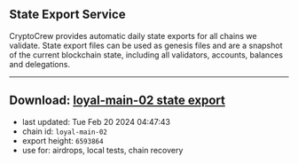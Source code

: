 ## State Export Service
CryptoCrew provides automatic daily state exports for all chains we validate. State export files can be used as genesis files and are a snapshot of the current blockchain state, including all validators, accounts, balances and delegations.

---
**Download: [loyal-main-02 state export](https://dl-eu2.ccvalidators.com/SERVICE/loyal/loyal-main-02_export_6593864.json)**
---

- last updated: Tue Feb 20 2024 04:47:43
- chain id: `loyal-main-02`
- export height: `6593864`
- use for: airdrops, local tests, chain recovery

